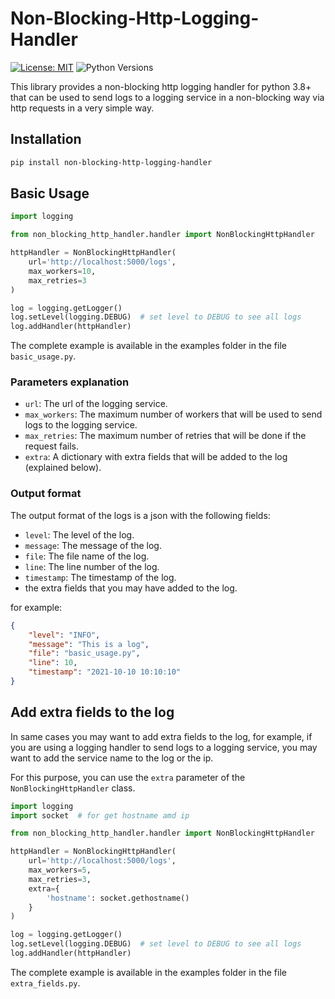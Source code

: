 # Non-Blocking-Http-Logging-Handler


[![License: MIT](https://img.shields.io/badge/License-MIT-yellow.svg)](https://opensource.org/licenses/MIT)
![Python Versions](https://img.shields.io/badge/Python-3.8%20%7C%203.9%20%7C%203.10%20%7C%203.11-blue)

This library provides a non-blocking http logging handler for python 3.8+ that can be used to send logs to a logging 
service in a non-blocking way via http requests in a very simple way.

## Installation

```bash
pip install non-blocking-http-logging-handler
```

## Basic Usage

```python
import logging

from non_blocking_http_handler.handler import NonBlockingHttpHandler

httpHandler = NonBlockingHttpHandler(
    url='http://localhost:5000/logs',
    max_workers=10,
    max_retries=3
)

log = logging.getLogger()
log.setLevel(logging.DEBUG)  # set level to DEBUG to see all logs
log.addHandler(httpHandler)
```

The complete example is available in the examples folder in the file `basic_usage.py`.

### Parameters explanation

- `url`: The url of the logging service.
- `max_workers`: The maximum number of workers that will be used to send logs to the logging service.
- `max_retries`: The maximum number of retries that will be done if the request fails.
- `extra`: A dictionary with extra fields that will be added to the log (explained below).

### Output format

The output format of the logs is a json with the following fields:
- `level`: The level of the log.
- `message`: The message of the log.
- `file`: The file name of the log.
- `line`: The line number of the log.
- `timestamp`: The timestamp of the log.
- the extra fields that you may have added to the log.

for example:

```json
{
    "level": "INFO",
    "message": "This is a log",
    "file": "basic_usage.py",
    "line": 10,
    "timestamp": "2021-10-10 10:10:10"
}
```

## Add extra fields to the log

In same cases you may want to add extra fields to the log, for example, 
if you are using a logging handler to send logs to a logging service, 
you may want to add the service name to the log or the ip.

For this purpose, you can use the `extra` parameter of the `NonBlockingHttpHandler` class.

```python
import logging
import socket  # for get hostname amd ip

from non_blocking_http_handler.handler import NonBlockingHttpHandler

httpHandler = NonBlockingHttpHandler(
    url='http://localhost:5000/logs',
    max_workers=5,
    max_retries=3,
    extra={
        'hostname': socket.gethostname()
    }
)

log = logging.getLogger()
log.setLevel(logging.DEBUG)  # set level to DEBUG to see all logs
log.addHandler(httpHandler)
```

The complete example is available in the examples folder in the file `extra_fields.py`.



